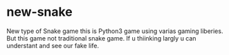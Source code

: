 # new-snake
New type of Snake game
this is Python3  game using varias gaming liberies.
But this game not traditional snake game.
If u thiinking largly u can understant and see our fake life.
